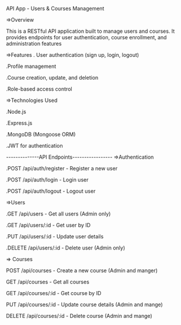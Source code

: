 API App - Users & Courses Management

=>Overview

This is a RESTful API application built to manage users and courses.
It provides endpoints for user authentication, course enrollment, and administration features

=>Features
. User authentication (sign up, login, logout)

.Profile management

.Course creation, update, and deletion

.Role-based access control

=>Technologies Used

.Node.js

.Express.js

.MongoDB (Mongoose ORM)

.JWT for authentication

--------------API Endpoints-----------------
=>Authentication

.POST /api/auth/register - Register a new user

.POST /api/auth/login - Login user

.POST /api/auth/logout - Logout user

=>Users

.GET /api/users - Get all users (Admin only)

.GET /api/users/:id - Get user by ID

.PUT /api/users/:id - Update user details

.DELETE /api/users/:id - Delete user (Admin only)


=> Courses

POST /api/courses - Create a new course (Admin and manger)

GET /api/courses - Get all courses

GET /api/courses/:id - Get course by ID

PUT /api/courses/:id - Update course details (Admin and mange)

DELETE /api/courses/:id - Delete course (Admin and mange)
